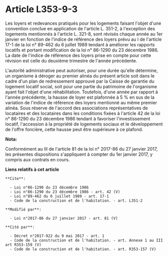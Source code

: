 # Article L353-9-3

Les loyers et redevances pratiqués pour les logements faisant l'objet d'une convention conclue en application de l'article L.
351-2, à l'exception des logements mentionnés à l'article L. 321-8, sont révisés chaque année au 1er janvier en fonction de
l'indice de référence des loyers prévu au I de l'article 17-1 de la loi n° 89-462 du 6 juillet 1989 tendant à améliorer les
rapports locatifs et portant modification de la loi n° 86-1290 du 23 décembre 1986. La date de l'indice de référence des
loyers prise en compte pour cette révision est celle du deuxième trimestre de l'année précédente. 

L'autorité administrative peut autoriser, pour une durée qu'elle détermine, un organisme à déroger au premier alinéa du
présent article soit dans le cadre d'un plan de redressement approuvé par la Caisse de garantie du logement locatif social,
soit pour une partie du patrimoine de l'organisme ayant fait l'objet d'une réhabilitation. Toutefois, d'une année par rapport
à l'année précédente, la hausse de loyer est plafonnée à 5 % en sus de la variation de l'indice de référence des loyers
mentionné au même premier alinéa. Sous réserve de l'accord des associations représentatives de locataires et des locataires
dans les conditions fixées à l'article 42 de la loi n° 86-1290 du 23 décembre 1986 tendant à favoriser l'investissement
locatif, l'accession à la propriété de logements sociaux et le développement de l'offre foncière, cette hausse peut être
supérieure à ce plafond.

**Nota:**

Conformément au III de l'article 81 de la loi n° 2017-86 du 27 janvier 2017, les présentes dispositions s'appliquent à
compter du 1er janvier 2017, y compris aux contrats en cours.

**Liens relatifs à cet article**

	**Cite**:

	  - Loi n°86-1290 du 23 décembre 1986
	  - Loi n°86-1290 du 23 décembre 1986 - art. 42 (V)
	  - Loi n°89-462 du 6 juillet 1989 - art. 17-1
	  - Code de la construction et de l'habitation. - art. L351-2

	**Modifié par**:

	  - Loi n°2017-86 du 27 janvier 2017 - art. 81 (V)

	**Cité par**:

	  - Décret n°2017-922 du 9 mai 2017 - art. 1
	  - Code de la construction et de l'habitation. - art. Annexe 1 au III art R353-159 (V)
	  - Code de la construction et de l'habitation. - art. R353-157 (V)
